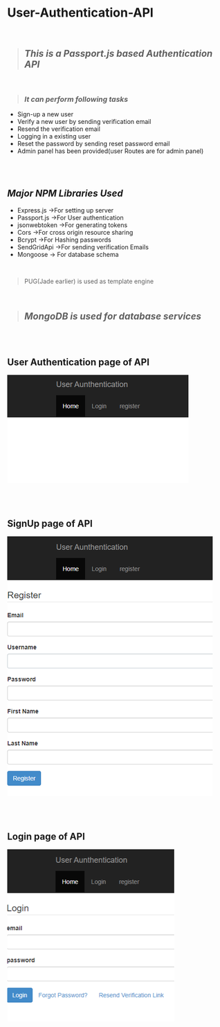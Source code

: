 #  **User-Authentication-API**
<br>

> ## *This is a Passport.js based Authentication API*
<br>

> ### *It can perform following tasks*
* Sign-up a new user
* Verify a new user by sending verification email
* Resend the verification email
* Logging in a existing user
* Reset the password by sending reset password email
* Admin panel has been provided(user Routes are for admin panel)




<br><br>

## *Major NPM Libraries Used*

* Express.js ->For setting up server
* Passport.js ->For User authentication
* jsonwebtoken ->For generating tokens
* Cors ->For cross origin resource sharing
* Bcrypt ->For Hashing passwords
* SendGridApi ->For sending verification Emails
* Mongoose -> For database schema

<br>

> PUG(Jade earlier) is used as template engine



<br>

> ## *MongoDB is used for database services*
<br>
<br>

## **User Authentication page of API**

![](./img/UserAuth.png)

<br>
<br>

## **SignUp page of API**

![](./img/Register.png)

<br>
<br>

## **Login page of API**

![](./img/Login.png)

<br>
<br>



